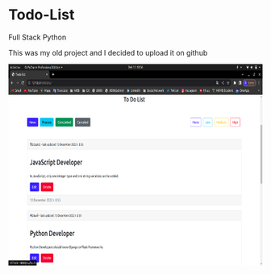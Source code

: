 # Todo-List
Full Stack Python

This was my old project and I decided to upload it on github

<img src="static/img/Screenshot%20from%202022-12-13%2000-56-55.png" alt="todo-list" height="400px" width="700px">

